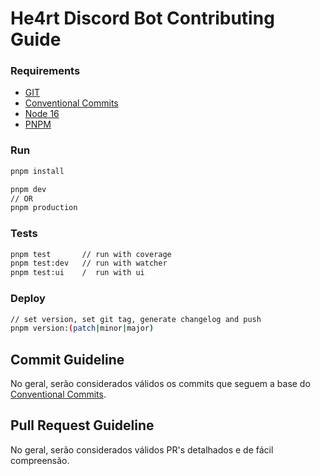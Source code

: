 # He4rt Discord Bot Contributing Guide

### Requirements

- [GIT](https://git-scm.com/)
- [Conventional Commits](https://www.conventionalcommits.org/en/v1.0.0/)
- [Node 16](https://nodejs.org/en/)
- [PNPM](https://pnpm.io/pt/)

### Run

```bash
pnpm install

pnpm dev
// OR
pnpm production
```

### Tests

```bash
pnpm test       // run with coverage
pnpm test:dev   // run with watcher
pnpm test:ui    /  run with ui
```

### Deploy

```bash
// set version, set git tag, generate changelog and push
pnpm version:(patch|minor|major)
```

## Commit Guideline

No geral, serão considerados válidos os commits que seguem a base do [Conventional Commits](https://www.conventionalcommits.org/en/v1.0.0/).

## Pull Request Guideline

No geral, serão considerados válidos PR's detalhados e de fácil compreensão.
